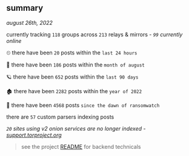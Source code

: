 
## summary
_august 26th, 2022_

currently tracking `118` groups across `213` relays & mirrors - _`99` currently online_

⏲ there have been `20` posts within the `last 24 hours`

🦈 there have been `186` posts within the `month of august`

🪐 there have been `652` posts within the `last 90 days`

🏚 there have been `2282` posts within the `year of 2022`

🦕 there have been `4568` posts `since the dawn of ransomwatch`

there are `57` custom parsers indexing posts

_`20` sites using v2 onion services are no longer indexed - [support.torproject.org](https://support.torproject.org/onionservices/v2-deprecation/)_

> see the project [README](https://github.com/joshhighet/ransomwatch#ransomwatch--) for backend technicals
